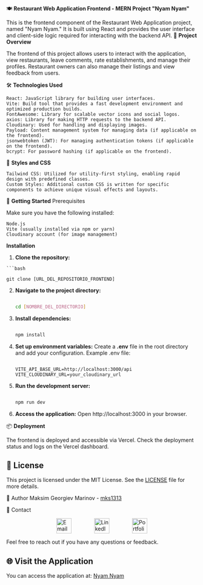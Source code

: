 🍽️ **Restaurant Web Application Frontend - MERN Project "Nyam Nyam"**

This is the frontend component of the Restaurant Web Application project, named "Nyam Nyam." It is built using React and provides the user interface and client-side logic required for interacting with the backend API.
🌟 **Project Overview**

The frontend of this project allows users to interact with the application, view restaurants, leave comments, rate establishments, and manage their profiles. Restaurant owners can also manage their listings and view feedback from users.


🛠️ **Technologies Used**

    React: JavaScript library for building user interfaces.
    Vite: Build tool that provides a fast development environment and optimized production builds.
    FontAwesome: Library for scalable vector icons and social logos.
    axios: Library for making HTTP requests to the backend API.
    Cloudinary: Used for handling and displaying images.
    Payload: Content management system for managing data (if applicable on the frontend).
    jsonwebtoken (JWT): For managing authentication tokens (if applicable on the frontend).
    bcrypt: For password hashing (if applicable on the frontend).

🎨 **Styles and CSS**

    Tailwind CSS: Utilized for utility-first styling, enabling rapid design with predefined classes.
    Custom Styles: Additional custom CSS is written for specific components to achieve unique visual effects and layouts.

🚀 **Getting Started**
Prerequisites

Make sure you have the following installed:

    Node.js
    Vite (usually installed via npm or yarn)
    Cloudinary account (for image management)

**Installation**

  1. **Clone the repository:**

    ```bash

    git clone [URL_DEL_REPOSITORIO_FRONTEND]

 2. **Navigate to the project directory:**

    ```bash

    cd [NOMBRE_DEL_DIRECTORIO]

 3. **Install dependencies:**

    ```bash

    npm install

 4. **Set up environment variables:** Create a **.env** file in the root directory and add your configuration. Example .env file:

     ```dotenv

     VITE_API_BASE_URL=http://localhost:3000/api
     VITE_CLOUDINARY_URL=your_cloudinary_url

  5. **Run the development server:**

       ```bash

       npm run dev

   6. **Access the application:** Open http://localhost:3000 in your browser.

📦 **Deployment**

The frontend is deployed and accessible via Vercel. Check the deployment status and logs on the Vercel dashboard.

## 📝 License

This project is licensed under the MIT License. See the [LICENSE](LICENSE) file for more details.


👤 Author
Maksim Georgiev Marinov - [mks1313](https://github.com/mks1313)

📧 Contact

<div style="display: flex; align-items: center; justify-content: center;">

  <a href="mailto:mg.marinov@gmx.es" style="margin: 0 30px;">
    <img src="https://upload.wikimedia.org/wikipedia/commons/4/4e/Mail_%28iOS%29.svg" width="40" alt="Email">
  </a>

  <a href="https://www.linkedin.com/in/mgmarinov/" style="margin: 0 30px;">
    <img src="https://upload.wikimedia.org/wikipedia/commons/c/ca/LinkedIn_logo_initials.png" width="40" alt="LinkedIn">
  </a>

  <a href="https://www.mgmarinov.com/portfolio" style="margin: 0 30px;">
    <img src="https://res.cloudinary.com/dnwyfbj7m/image/upload/v1724882231/portfolio.png" width="40" alt="Portfolio">
  </a>

</div>


Feel free to reach out if you have any questions or feedback.

## 🌐 Visit the Application

You can access the application at: [Nyam Nyam](https://project-3-client.vercel.app/)
